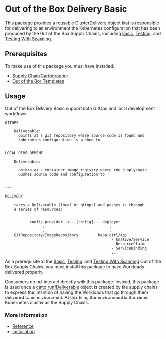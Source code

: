 # Out of the Box Delivery Basic

This package provides a reusable ClusterDelivery object that is responsible for
delivering to an environment the Kubernetes configuration that has been
produced by the Out of the Box Supply Chains, including [Basic](ootb-supply-chain-basic.html),
[Testing](ootb-supply-chain-testing.html), and
[Testing With Scanning](ootb-supply-chain-testing-scanning.html).

## <a id="prerequisites"></a> Prerequisites

To make use of this package you must have installed:

- [Supply Chain Cartographer](../install-components.html#install-scc)
- [Out of the Box Templates](ootb-templates.html)

## <a id="prerequisites"></a> Usage

Out of the Box Delivery Basic support both GitOps and local development workflows:

```text
GITOPS

    Deliverable:
      points at a git repository where source code is found and
      kubernetes configuration is pushed to


LOCAL DEVELOPMENT

    Deliverable:

      points at a container image registry where the supplychain
      pushes source code and configuration to


---

DELIVERY

    takes a Deliverable (local or gitops) and passes is through
    a series of resources:


           config-provider  <---[config]--- deployer
                 .                             .
                 .                             .
    GitRepository/ImageRepository         kapp-ctrl/App
                                                - knative/Service
                                                - ResourceClaim
                                                - ServiceBinding
                                                ...
```

As a prerequisite to the [Basic](ootb-supply-chain-basic.html),
[Testing](ootb-supply-chain-testing.html), and
[Testing With Scanning](ootb-supply-chain-testing-scanning.html) Out of the Box
Supply Chains, you must install this package to have Workloads delivered properly.

Consumers do not interact directly with this package. Instead, this package is used
once a [carto.run/Deliverable](https://github.com/vmware-tanzu/cartographer) object is created by the supply
chains to express the intention of having the Workloads that go through them
delivered to an environment. At this time, the environment is the same Kubernetes cluster as the
Supply Chains.

### More information

- [Reference](ootb-delivery-reference.hbs.md)
- [Installation](install-ootb-delivery-basic.hbs.md)
